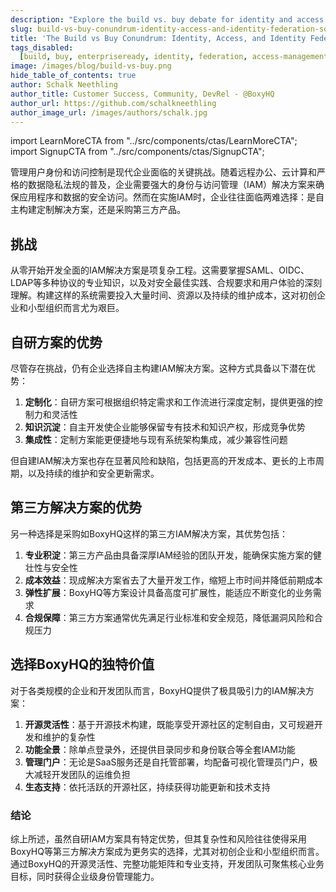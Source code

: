 ```yaml
---
description: "Explore the build vs. buy debate for identity and access management solutions. Learn the pros and cons of building in-house vs. choosing BoxyHQ's open-source platform with SSO, directory sync, and identity federation."
slug: build-vs-buy-conundrum-identity-access-and-identity-federation-solutions
title: 'The Build vs Buy Conundrum: Identity, Access, and Identity Federation Solutions'
tags_disabled:
  [build, buy, enterpriseready, identity, federation, access-management]
image: /images/blog/build-vs-buy.png
hide_table_of_contents: true
author: Schalk Neethling
author_title: Customer Success, Community, DevRel - @BoxyHQ
author_url: https://github.com/schalkneethling
author_image_url: /images/authors/schalk.jpg
---
```


import LearnMoreCTA from "../src/components/ctas/LearnMoreCTA";
import SignupCTA from "../src/components/ctas/SignupCTA";

管理用户身份和访问控制是现代企业面临的关键挑战。随着远程办公、云计算和严格的数据隐私法规的普及，企业需要强大的身份与访问管理（IAM）解决方案来确保应用程序和数据的安全访问。然而在实施IAM时，企业往往面临两难选择：是自主构建定制解决方案，还是采购第三方产品。

## 挑战

从零开始开发全面的IAM解决方案是项复杂工程。这需要掌握SAML、OIDC、LDAP等多种协议的专业知识，以及对安全最佳实践、合规要求和用户体验的深刻理解。构建这样的系统需要投入大量时间、资源以及持续的维护成本，这对初创企业和小型组织而言尤为艰巨。

## 自研方案的优势

尽管存在挑战，仍有企业选择自主构建IAM解决方案。这种方式具备以下潜在优势：

1. **定制化**：自研方案可根据组织特定需求和工作流进行深度定制，提供更强的控制力和灵活性
2. **知识沉淀**：自主开发使企业能够保留专有技术和知识产权，形成竞争优势
3. **集成性**：定制方案能更便捷地与现有系统架构集成，减少兼容性问题

但自建IAM解决方案也存在显著风险和缺陷，包括更高的开发成本、更长的上市周期，以及持续的维护和安全更新需求。

## 第三方解决方案的优势

另一种选择是采购如BoxyHQ这样的第三方IAM解决方案，其优势包括：

1. **专业积淀**：第三方产品由具备深厚IAM经验的团队开发，能确保实施方案的健壮性与安全性
2. **成本效益**：现成解决方案省去了大量开发工作，缩短上市时间并降低前期成本
3. **弹性扩展**：BoxyHQ等方案设计具备高度可扩展性，能适应不断变化的业务需求
4. **合规保障**：第三方方案通常优先满足行业标准和安全规范，降低漏洞风险和合规压力

<LearnMoreCTA label="Learn more about BoxyHQ's solutions" url="/products/overview" />

## 选择BoxyHQ的独特价值

对于各类规模的企业和开发团队而言，BoxyHQ提供了极具吸引力的IAM解决方案：

1. **开源灵活性**：基于开源技术构建，既能享受开源社区的定制自由，又可规避开发和维护的复杂性
2. **功能全景**：除单点登录外，还提供目录同步和身份联合等全套IAM功能
3. **管理门户**：无论是SaaS服务还是自托管部署，均配备可视化管理员门户，极大减轻开发团队的运维负担
4. **生态支持**：依托活跃的开源社区，持续获得功能更新和技术支持

### 结论

综上所述，虽然自研IAM方案具有特定优势，但其复杂性和风险往往使得采用BoxyHQ等第三方解决方案成为更务实的选择，尤其对初创企业和小型组织而言。通过BoxyHQ的开源灵活性、完整功能矩阵和专业支持，开发团队可聚焦核心业务目标，同时获得企业级身份管理能力。

<SignupCTA campaign="build-v-buy" />